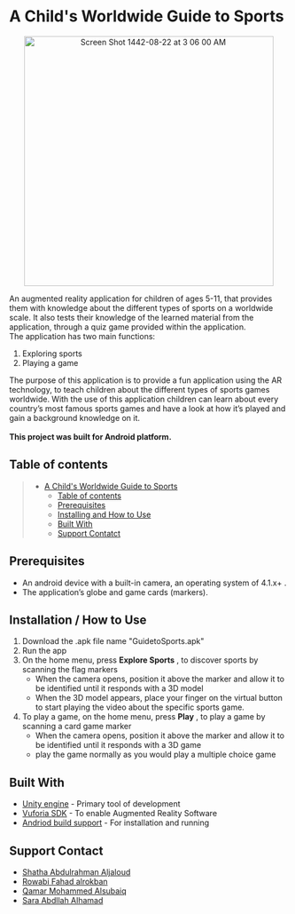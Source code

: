 # A Child's Worldwide Guide to Sports
<p align="center"> <img width="450" alt="Screen Shot 1442-08-22 at 3 06 00 AM" src="https://user-images.githubusercontent.com/81882196/113494642-cef39b00-94f2-11eb-96e8-cd0d1d58935a.png">
</p>
An augmented reality application for children of ages 5-11, that provides them with knowledge about  the different types of sports on a worldwide scale. It also tests their knowledge of the learned material from the application, through a quiz game provided within the application.
<br/>
The application has two main functions:

1. Exploring sports
2. Playing a game 

The purpose of this application is to provide a fun application using the AR technology, to teach children about the different types of sports games worldwide. With the use of this application children can learn about every country’s most famous sports games and have a look at how it’s played and gain a background knowledge on it.  
<br/>
__This project was built for Android platform.__

## Table of contents

> * [A Child's Worldwide Guide to Sports](#A-Child's-Worldwide-Guide-to-Sports)
>   * [Table of contents](#table-of-contents)
>   * [Prerequisites](#Prerequisites)
>   * [Installing and How to Use](#Installation--How-to-Use)
>   * [Built With](#Built-With)
>   * [Support Contatct](#Support-Contact)

## Prerequisites
*	An android device with a built-in camera, an operating system of 4.1.x+ .
*	The application’s globe and game cards (markers).

## Installation / How to Use
1. Download the .apk file name "GuidetoSports.apk"
2. Run the app
3. On the home menu, press __Explore Sports__ , to discover sports by scanning the flag markers
    * When the camera opens, position it above the marker and allow it to be identified until it responds with a 3D model
    * When the 3D model appears, place your finger on the virtual button to start playing the video about the specific sports game.
4. To play a game, on the home menu, press __Play__ , to play a game by scanning a card game marker
    * When the camera opens, position it above the marker and allow it to be identified until it responds with a 3D game
    * play the game normally as you would play a multiple choice game

## Built With
* [Unity engine](https://unity3d.com/get-unity/download) - Primary tool of development
* [Vuforia SDK](https://developer.vuforia.com/downloads/sdk) - To enable Augmented Reality Software
* [Andriod build support](https://docs.unity3d.com/Manual/android-sdksetup.html) - For installation and running

## Support Contact
- [Shatha Abdulrahman Aljaloud](saialjaloud@sm.imamu.edu.sa)
- [Rowabi Fahad alrokban](rfalrokban@sm.imamu.edu.sa)
- [Qamar Mohammed Alsubaiq](qmmalsubaiq@sm.imamu.edu.sa)
- [Sara Abdllah Alhamad](saoalhamad@sm.imamu.edu.sa)


